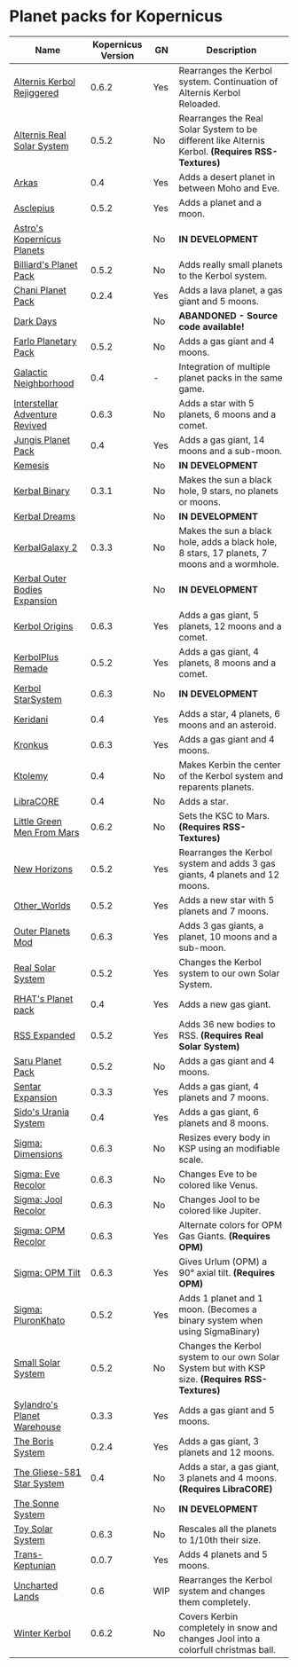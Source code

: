 # Planet packs for Kopernicus

| Name | Kopernicus Version | GN | Description |
|------|--------------------|----|-------------|
| [Alternis Kerbol Rejiggered](http://forum.kerbalspaceprogram.com/index.php?/topic/120246-/)       | 0.6.2 | Yes | Rearranges the Kerbol system. Continuation of Alternis Kerbol Reloaded.
| [Alternis Real Solar System](http://forum.kerbalspaceprogram.com/index.php?/topic/123243-/)       | 0.5.2 | No  | Rearranges the Real Solar System to be different like Alternis Kerbol.  **(Requires RSS-Textures)**
| [Arkas](http://forum.kerbalspaceprogram.com/index.php?/topic/121139-/)                            | 0.4   | Yes | Adds a desert planet in between Moho and Eve.
| [Asclepius](http://forum.kerbalspaceprogram.com/index.php?/topic/113949-/)                        | 0.5.2 | Yes | Adds a planet and a moon.
| [Astro's Kopernicus Planets](http://forum.kerbalspaceprogram.com/index.php?/topic/111179-/)       |       | No  | **IN DEVELOPMENT**
| [Billiard's Planet Pack](https://kerbalstuff.com/mod/1239)                                        | 0.5.2 | No  | Adds really small planets to the Kerbol system.
| [Chani Planet Pack](http://forum.kerbalspaceprogram.com/index.php?/topic/116250-/)                | 0.2.4 | Yes | Adds a lava planet, a gas giant and 5 moons.
| [Dark Days](http://forum.kerbalspaceprogram.com/index.php?/topic/120543-/)                        |       | No  | **ABANDONED - Source code available!**
| [Farlo Planetary Pack](http://forum.kerbalspaceprogram.com/index.php?/topic/127654-/)             | 0.5.2 | No  | Adds a gas giant and 4 moons.
| [Galactic Neighborhood](http://forum.kerbalspaceprogram.com/index.php?/topic/116058-/)            | 0.4   | -   | Integration of multiple planet packs in the same game.
| [Interstellar Adventure Revived](http://forum.kerbalspaceprogram.com/index.php?/topic/128692-/)   | 0.6.3 | No  | Adds a star with 5 planets, 6 moons and a comet.
| [Jungis Planet Pack](http://forum.kerbalspaceprogram.com/index.php?/topic/123992-/)               | 0.4   | Yes | Adds a gas giant, 14 moons and a sub-moon.
| [Kemesis](http://forum.kerbalspaceprogram.com/index.php?/topic/122484-/)                          |       | No  | **IN DEVELOPMENT**
| [Kerbal Binary](http://forum.kerbalspaceprogram.com/index.php?/topic/119502-/)                    | 0.3.1 | No  | Makes the sun a black hole, 9 stars, no planets or moons.
| [Kerbal Dreams](http://forum.kerbalspaceprogram.com/index.php?/topic/119140-/)                    |       | No  | **IN DEVELOPMENT**
| [KerbalGalaxy 2](http://forum.kerbalspaceprogram.com/index.php?/topic/112650-/)                   | 0.3.3 | No  | Makes the sun a black hole, adds a black hole, 8 stars, 17 planets, 7 moons and a wormhole.
| [Kerbal Outer Bodies Expansion](http://forum.kerbalspaceprogram.com/index.php?/topic/120732-/)    |       | No  | **IN DEVELOPMENT**
| [Kerbol Origins](http://forum.kerbalspaceprogram.com/index.php?/topic/124803-/)                   | 0.6.3 | Yes | Adds a gas giant, 5 planets, 12 moons and a comet.
| [KerbolPlus Remade](http://forum.kerbalspaceprogram.com/index.php?/topic/124505-/)                | 0.5.2 | Yes | Adds a gas giant, 4 planets, 8 moons and a comet.
| [Kerbol StarSystem](http://forum.kerbalspaceprogram.com/index.php?/topic/123628-/)                | 0.6.3 | No  | **IN DEVELOPMENT**
| [Keridani](http://forum.kerbalspaceprogram.com/index.php?/topic/123197-/)                         | 0.4   | Yes | Adds a star, 4 planets, 6 moons and an asteroid.
| [Kronkus](http://forum.kerbalspaceprogram.com/index.php?/topic/119202-/)                          | 0.6.3 | Yes | Adds a gas giant and 4 moons.
| [Ktolemy](http://forum.kerbalspaceprogram.com/index.php?/topic/123522-/)                          | 0.4   | No  | Makes Kerbin the center of the Kerbol system and reparents planets.
| [LibraCORE](http://forum.kerbalspaceprogram.com/index.php?/topic/123947-/)                        | 0.4   | No  | Adds a star.
| [Little Green Men From Mars](http://forum.kerbalspaceprogram.com/index.php?/topic/130233-/)       | 0.6.2 | No  | Sets the KSC to Mars.  **(Requires RSS-Textures)**
| [New Horizons](http://forum.kerbalspaceprogram.com/index.php?/topic/102776-/)                     | 0.5.2 | Yes | Rearranges the Kerbol system and adds 3 gas giants, 4 planets and 12 moons.
| [Other_Worlds](http://forum.kerbalspaceprogram.com/index.php?/topic/115917-/)                     | 0.5.2 | Yes | Adds a new star with 5 planets and 7 moons.
| [Outer Planets Mod](http://forum.kerbalspaceprogram.com/index.php?/topic/93999-/)                 | 0.6.3 | Yes | Adds 3 gas giants, a planet, 10 moons and a sub-moon.
| [Real Solar System](http://forum.kerbalspaceprogram.com/index.php?/topic/50471-/)                 | 0.5.2 | Yes | Changes the Kerbol system to our own Solar System.
| [RHAT's Planet pack](http://kerbalstuff.com/mod/1074)                                             | 0.4   | Yes | Adds a new gas giant.
| [RSS Expanded](http://forum.kerbalspaceprogram.com/index.php?/topic/116275-/)                     | 0.5.2 | Yes | Adds 36 new bodies to RSS.  **(Requires Real Solar System)**
| [Saru Planet Pack](http://forum.kerbalspaceprogram.com/index.php?/topic/119263-/)                 | 0.5.2 | No  | Adds a gas giant and 4 moons.
| [Sentar Expansion](http://forum.kerbalspaceprogram.com/index.php?/topic/117355-/)                 | 0.3.3 | Yes | Adds a gas giant, 4 planets and 7 moons.
| [Sido's Urania System](http://forum.kerbalspaceprogram.com/index.php?/topic/60733-/)              | 0.4   | Yes | Adds a gas giant, 6 planets and 8 moons.
| [Sigma: Dimensions](http://forum.kerbalspaceprogram.com/index.php?/topic/126548-/)                | 0.6.3 | No  | Resizes every body in KSP using an modifiable scale.
| [Sigma: Eve Recolor](http://forum.kerbalspaceprogram.com/index.php?/topic/122481-/)               | 0.6.3 | No  | Changes Eve to be colored like Venus.
| [Sigma: Jool Recolor](http://forum.kerbalspaceprogram.com/index.php?/topic/122505-/)              | 0.6.3 | No  | Changes Jool to be colored like Jupiter.
| [Sigma: OPM Recolor](http://forum.kerbalspaceprogram.com/index.php?/topic/122310-/)               | 0.6.3 | Yes | Alternate colors for OPM Gas Giants.  **(Requires OPM)**
| [Sigma: OPM Tilt](http://forum.kerbalspaceprogram.com/index.php?/topic/122314-/)                  | 0.6.3 | Yes | Gives Urlum (OPM) a 90° axial tilt.  **(Requires OPM)**
| [Sigma: PluronKhato](http://forum.kerbalspaceprogram.com/index.php?/topic/122296-/)               | 0.5.2 | Yes | Adds 1 planet and 1 moon. (Becomes a binary system when using SigmaBinary)
| [Small Solar System](https://kerbalstuff.com/mod/1017)                                            | 0.5.2 | No  | Changes the Kerbol system to our own Solar System but with KSP size.  **(Requires RSS-Textures)**
| [Sylandro's Planet Warehouse](http://forum.kerbalspaceprogram.com/index.php?/topic/119275-/)      | 0.3.3 | Yes | Adds a gas giant and 5 moons.
| [The Boris System](http://forum.kerbalspaceprogram.com/index.php?/topic/63556-/)                  | 0.2.4 | Yes | Adds a gas giant, 3 planets and 12 moons.
| [The Gliese-581 Star System](http://forum.kerbalspaceprogram.com/index.php?/topic/123541-/)       | 0.4   | No  | Adds a star, a gas giant, 3 planets and 4 moons.  **(Requires LibraCORE)**
| [The Sonne System](http://forum.kerbalspaceprogram.com/index.php?/topic/123412-/)                 |       | No  | **IN DEVELOPMENT**
| [Toy Solar System](http://forum.kerbalspaceprogram.com/index.php?/topic/124680-/)                 | 0.6.3 | No  | Rescales all the planets to 1/10th their size.
| [Trans-Keptunian](http://forum.kerbalspaceprogram.com/index.php?/topic/98346-/)                   | 0.0.7 | Yes | Adds 4 planets and 5 moons.
| [Uncharted Lands](http://forum.kerbalspaceprogram.com/index.php?/topic/120111-/)                  | 0.6   | WIP | Rearranges the Kerbol system and changes them completely.
| [Winter Kerbol](http://forum.kerbalspaceprogram.com/index.php?/topic/127181-/)                    | 0.6.2 | No  | Covers Kerbin completely in snow and changes Jool into a colorfull christmas ball.

